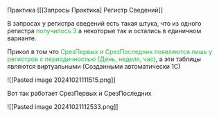 
Практика [[[Запросы Практика] Регистр Сведений]]

В запросах у регистра сведений есть такая штука, что из одного регистра<span style="color:rgb(17, 197, 53)"> получилось 3 </span>а некоторые так и остались в единичном варианте.

Прикол в том что <span style="color:rgb(17, 197, 53)">СрезПервых и СрезПоследних появляются лишь у регистров с периодичностью (День, неделя, час)</span>, а эти таблицы являются виртуальными (Созданными автоматически 1С)

![[Pasted image 20241021111515.png]]

Вот так работает СрезПервых и СрезПоследних 

![[Pasted image 20241021112533.png]]




